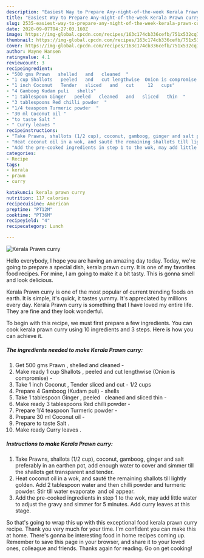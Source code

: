 ```yaml
---
description: "Easiest Way to Prepare Any-night-of-the-week Kerala Prawn curry"
title: "Easiest Way to Prepare Any-night-of-the-week Kerala Prawn curry"
slug: 2535-easiest-way-to-prepare-any-night-of-the-week-kerala-prawn-curry
date: 2020-09-07T04:27:03.160Z
image: https://img-global.cpcdn.com/recipes/163c174cb336cefb/751x532cq70/kerala-prawn-curry-recipe-main-photo.jpg
thumbnail: https://img-global.cpcdn.com/recipes/163c174cb336cefb/751x532cq70/kerala-prawn-curry-recipe-main-photo.jpg
cover: https://img-global.cpcdn.com/recipes/163c174cb336cefb/751x532cq70/kerala-prawn-curry-recipe-main-photo.jpg
author: Wayne Hansen
ratingvalue: 4.1
reviewcount: 3
recipeingredient:
- "500 gms Prawn   shelled   and   cleaned  "
- "1 cup Shallots   peeled   and   cut lengthwise  Onion is compromise "
- "1 inch Coconut   Tender   sliced   and   cut     12   cups"
- "4 Gamboog Kudam puli   shells"
- "1 tablespoon Ginger   peeled   cleaned   and   sliced   thin  "
- "3 tablespoons Red chilli powder  "
- "1/4 teaspoon Turmeric powder  "
- "30 ml Coconut oil "
- "to taste Salt "
- " Curry leaves "
recipeinstructions:
- "Take Prawns, shallots (1/2 cup), coconut, gamboog, ginger and salt preferably in an earthen pot, add enough water to cover and simmer till the shallots get transparent and tender."
- "Heat coconut oil in a wok, and sauté the remaining shallots till lightly golden. Add 2 tablespoon water and then chilli powder and turmeric powder. Stir till water evaporate  and oil appear."
- "Add the pre-cooked ingredients in step 1 to the wok, may add little water to adjust the gravy and simmer for 5 minutes. Add curry leaves at this stage."
categories:
- Recipe
tags:
- kerala
- prawn
- curry

katakunci: kerala prawn curry 
nutrition: 117 calories
recipecuisine: American
preptime: "PT12M"
cooktime: "PT36M"
recipeyield: "4"
recipecategory: Lunch

---
```



![Kerala Prawn curry](https://img-global.cpcdn.com/recipes/163c174cb336cefb/751x532cq70/kerala-prawn-curry-recipe-main-photo.jpg)

Hello everybody, I hope you are having an amazing day today. Today, we're going to prepare a special dish, kerala prawn curry. It is one of my favorites food recipes. For mine, I am going to make it a bit tasty. This is gonna smell and look delicious.

Kerala Prawn curry is one of the most popular of current trending foods on earth. It is simple, it's quick, it tastes yummy. It's appreciated by millions every day. Kerala Prawn curry is something that I have loved my entire life. They are fine and they look wonderful.




To begin with this recipe, we must first prepare a few ingredients. You can cook kerala prawn curry using 10 ingredients and 3 steps. Here is how you can achieve it.

<!--inarticleads1-->

##### The ingredients needed to make Kerala Prawn curry:

1. Get 500 gms Prawn ,  shelled   and   cleaned  -
1. Make ready 1 cup Shallots ,  peeled   and   cut lengthwise  (Onion is compromise) -
1. Take 1 inch Coconut ,  Tender   sliced   and   cut   -  1/2   cups
1. Prepare 4 Gamboog (Kudam puli) -  shells
1. Take 1 tablespoon Ginger ,  peeled   cleaned   and   sliced   thin  -
1. Make ready 3 tablespoons Red chilli powder  -
1. Prepare 1/4 teaspoon Turmeric powder  -
1. Prepare 30 ml Coconut oil -
1. Prepare to taste Salt .
1. Make ready  Curry leaves .




<!--inarticleads2-->

##### Instructions to make Kerala Prawn curry:

1. Take Prawns, shallots (1/2 cup), coconut, gamboog, ginger and salt preferably in an earthen pot, add enough water to cover and simmer till the shallots get transparent and tender.
1. Heat coconut oil in a wok, and sauté the remaining shallots till lightly golden. Add 2 tablespoon water and then chilli powder and turmeric powder. Stir till water evaporate  and oil appear.
1. Add the pre-cooked ingredients in step 1 to the wok, may add little water to adjust the gravy and simmer for 5 minutes. Add curry leaves at this stage.




So that's going to wrap this up with this exceptional food kerala prawn curry recipe. Thank you very much for your time. I'm confident you can make this at home. There's gonna be interesting food in home recipes coming up. Remember to save this page in your browser, and share it to your loved ones, colleague and friends. Thanks again for reading. Go on get cooking!
